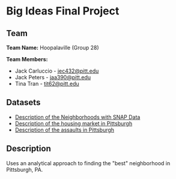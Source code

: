 # Big Ideas Final Project

## Team
**Team Name:** Hoopalaville (Group 28)

**Team Members:**
* Jack Carluccio - jec432@pitt.edu
* Jack Peters - jaa390@pitt.edu
* Tina Tran - tit62@pitt.edu

## Datasets
* [Description of the Neighborhoods with SNAP Data](https://data.wprdc.org/dataset/neighborhoods-with-snap-data/resource/bce22c26-9d3e-4e3f-8405-a35c4b7765b6)
* [Description of the housing market in Pittsburgh](https://data.wprdc.org/dataset/market-value-analysis-allegheny-county-economic-development)
* [Description of the assaults in Pittsburgh]()

## Description
Uses an analytical approach to finding the "best" neighborhood in Pittsburgh, PA.
